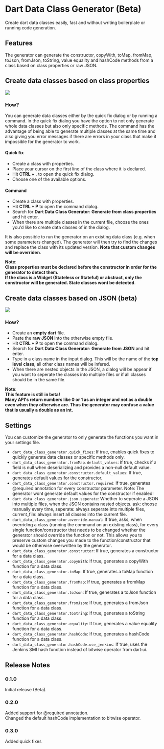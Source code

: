 # Dart Data Class Generator (Beta)

Create dart data classes easily, fast and without writing boilerplate or running code generation.  

## Features

The generator can generate the constructor, copyWith, toMap, fromMap, toJson, fromJson, toString, value equality and hashCode methods from a class based on class properties or raw JSON.

## Create data classes based on class properties

![](assets/gif_from_class.gif)

### **How?**

You can generate data classes either by the quick fix dialog or by running a command. In the quick fix dialog you have the option to not only generate whole data classes but also only specific methods. The command has the advantage of being able to generate multiple classes at the same time and also giving you error messages if there are errors in your class that make it impossible for the generator to work.

#### **Quick fix**

- Create a class with properties.
- Place your cursor on the first line of the class where it is declared.
- Hit **CTRL + .** to open the quick fix dialog.
- Choose one of the available options.

#### **Command**

- Create a class with properties.
- Hit **CTRL + P** to open the command dialog.
- Search for **Dart Data Class Generator: Generate from class properties** and hit enter.
- When there are multiple classes in the current file, choose the ones you'd like to create data classes of in the dialog.

It is also possible to run the generator on an existing data class (e.g. when some parameters changed). The generator will then try 
to find the changes and replace the class with its updated version. **Note that custom changes will be overriden**.

**Note:**  
**Class properties must be declared before the constructor in order for the generator to detect them.**  
**If the class is a Widget (Stateless or Stateful) or abstract, only the constructor will be generated. State classes wont be detected.**  

## Create data classes based on JSON (beta)

![](assets/gif_from_json.gif)

### **How?**

- Create an **empty dart** file.
- Paste the **raw JSON** into the otherwise empty file.
- Hit **CTRL + P** to open the command dialog.
- Search for **Dart Data Class Generator: Generate from JSON** and hit enter.
- Type in a class name in the input dialog. This will be the name of the **top level class**, all other class names will be infered.
- When there are nested objects in the JSON, a dialog will be appear if you want to seperate the classes into multiple files or if all classes should be in the same file.

**Note:**  
**This feature is still in beta!**  
**Many API's return numbers like 0 or 1 as an integer and not as a double even when they otherwise are. Thus the generator may confuse a value that is usually a double as an int.**  

## Settings

You can customize the generator to only generate the functions you want in your settings file.

* `dart_data_class_generator.quick_fixes`: If true, enables quick fixes to quickly generate data classes or specific methods only.
* `dart_data_class_generator.fromMap.default_values`: If true, checks if a field is null when deserializing and provides a non-null default value.
* `dart_data_class_generator.constructor.default_values`: If true, generates default values for the constructor.
* `dart_data_class_generator.constructor.required`: If true, generates @required annotation for every constructor parameter. Note: The generator wont generate default values for the constructor if enabled!
* `dart_data_class_generator.json.seperate`: Whether to seperate a JSON into multiple files, when the JSON contains nested objects. ask: choose manually every time, seperate: always seperate into multiple files, current_file: always insert all classes into the current file.
* `dart_data_class_generator.override.manual`: If true, asks, when overriding a class (running the command on an existing class), for every single function/constructor that needs to be changed whether the generator should override the function or not. This allows you to preserve custom changes you made to the function/constructor that would be otherwise overwritten by the generator.
* `dart_data_class_generator.constructor`: If true, generates a constructor for a data class.
* `dart_data_class_generator.copyWith`: If true, generates a copyWith function for a data class.
* `dart_data_class_generator.toMap`: If true, generates a toMap function for a data class.
* `dart_data_class_generator.fromMap`: If true, generates a fromMap function for a data class.
* `dart_data_class_generator.toJson`: If true, generates a toJson function for a data class.
* `dart_data_class_generator.fromJson`: If true, generates a fromJson function for a data class.
* `dart_data_class_generator.toString`: If true, generates a toString function for a data class.
* `dart_data_class_generator.equality`: If true, generates a value equality function for a data class.
* `dart_data_class_generator.hashCode`: If true, generates a hashCode function for a data class.
* `dart_data_class_generator.hashCode.use_jenkins`: If true, uses the Jenkins SMI hash function instead of bitwise operator from dart:ui.

## Release Notes

### 0.1.0
Initial release (Beta).

### 0.2.0
Added support for @required annotation.  
Changed the default hashCode implementation to bitwise operator.

### 0.3.0
Added quick fixes